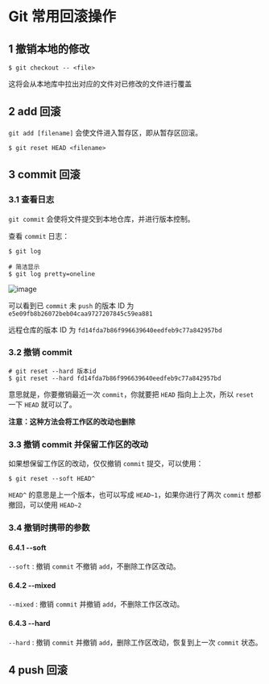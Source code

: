 # Git 常用回滚操作

## 1 撤销本地的修改

```shell
$ git checkout -- <file>
```

这将会从本地库中拉出对应的文件对已修改的文件进行覆盖

## 2 add 回滚

`git add [filename]` 会使文件进入暂存区，即从暂存区回滚。

```shell
$ git reset HEAD <filename>
```

## 3 commit 回滚

### 3.1 查看日志

`git commit` 会使将文件提交到本地仓库，并进行版本控制。

查看 `commit` 日志：

```shell
$ git log

# 简洁显示
$ git log pretty=oneline
```

![image](https://github.com/TomatoZ7/notes-of-tz/blob/master/images/git5.jpg)

可以看到已 `commit` 未 `push` 的版本 ID 为 `e5e09fb8b26072beb04caa9727207845c59ea881`

远程仓库的版本 ID 为 `fd14fda7b86f996639640eedfeb9c77a842957bd`

### 3.2 撤销 commit

```shell
# git reset --hard 版本id
$ git reset --hard fd14fda7b86f996639640eedfeb9c77a842957bd
```

意思就是，你要撤销最近一次 `commit`，你就要把 `HEAD` 指向上上次，所以 `reset` 一下 `HEAD` 就可以了。

**注意：这种方法会将工作区的改动也删除**

### 3.3 撤销 commit 并保留工作区的改动

如果想保留工作区的改动，仅仅撤销 `commit` 提交，可以使用：

```shell
$ git reset --soft HEAD^
```

`HEAD^` 的意思是上一个版本，也可以写成 `HEAD~1`，如果你进行了两次 `commit` 想都撤回，可以使用 `HEAD~2`

### 3.4 撤销时携带的参数

#### 6.4.1 --soft

`--soft` : 撤销 `commit` 不撤销 `add`，不删除工作区改动。

#### 6.4.2 --mixed

`--mixed` : 撤销 `commit` 并撤销 `add`，不删除工作区改动。

#### 6.4.3 --hard

`--hard` : 撤销 `commit` 并撤销 `add`，删除工作区改动，恢复到上一次 `commit` 状态。

## 4 push 回滚

